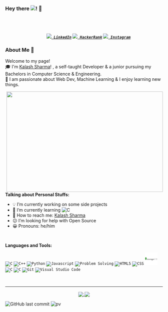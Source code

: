 ### Hey there <img src="https://media.giphy.com/media/hvRJCLFzcasrR4ia7z/giphy.gif" width="25px">! :ghost:
<br />

<h5 align="center">
  <code>
    <a href="https://www.linkedin.com/in/kalash-sharma-a4a6a6194/" title="LinkedIn Profile"><img width="22" src="https://github.com/zumrudu-anka/zumrudu-anka/blob/master/images/linkedin.svg"> LinkedIn</a></code>
  <code><a href="https://www.hackerrank.com/kalash_strt" title="HackerRank Profile"><img width="22" src="https://github.com/zumrudu-anka/zumrudu-anka/blob/master/images/hackerrank.png"> HackerRank</a></code>
  <code><a href="https://www.instagram.com/k99.sharma/" title="Instagram Profile"><img width="22" src="https://github.com/zumrudu-anka/zumrudu-anka/blob/master/images/instagram.svg"> Instagram</a></code>
</h5>

### About Me 🚀
Welcome to my page!<br />
:mortar_board:  I'm [Kalash Sharma](https://www.linkedin.com/in/kalash-sharma-a4a6a6194/)! , a self-taught Developer & a junior pursuing my Bachelors in Computer Science & Engineering. <br />
:beginner: I am passionate about Web Dev, Machine Learning & I enjoy learning new things. <br />


<img align="right" src="https://cdn.pixabay.com/photo/2020/05/28/15/56/digitization-5231610_1280.jpg" width="500" height="320" />
<br />

**Talking about Personal Stuffs:**

- :bulb: I’m currently working on some side projects
- 🌱 I’m currently learning <img title="C" height="25" src="https://www.logo.wine/a/logo/React_(web_framework)/React_(web_framework)-Logo.wine.svg">
- :satellite: How to reach me: [Kalash Sharma](https://www.linkedin.com/in/kalash-sharma-a4a6a6194/)
- :confused: I’m looking for help with Open Source
- :grinning: Pronouns: he/him

<br />


**Languages and Tools:** 
<p align="left">
  <code><img title="C" height="25" src="https://github.com/zumrudu-anka/zumrudu-anka/blob/master/images/c.svg"></code>
  <code><img title="C++" height="25" src="https://github.com/zumrudu-anka/zumrudu-anka/blob/master/images/cpp.svg"></code>
  <code><img title="Python" height="25" src="https://github.com/zumrudu-anka/zumrudu-anka/blob/master/images/python-original.svg"></code>
  <code><img title="Javascript" height="25" src="https://github.com/zumrudu-anka/zumrudu-anka/blob/master/images/javascript.svg"></code>
  <code><img title="Problem Solving" height="25" src="https://github.com/zumrudu-anka/zumrudu-anka/blob/master/images/problemSolving.png"></code>
  <code><img title="HTML5" height="25" src="https://github.com/zumrudu-anka/zumrudu-anka/blob/master/images/html5.svg"></code>
  <code><img title="CSS" height="25" src="https://github.com/zumrudu-anka/zumrudu-anka/blob/master/images/css.svg"></code>
  <code><img height="40" src="https://raw.githubusercontent.com/github/explore/80688e429a7d4ef2fca1e82350fe8e3517d3494d/topics/mongodb/mongodb.png"></code>
  <code><img title="C" height="25" src="https://seeklogo.com/images/N/nodejs-logo-FBE122E377-seeklogo.com.png"></code>
  <code><img title="C" height="25" src="https://upload.wikimedia.org/wikipedia/commons/6/64/Expressjs.png"></code>
  <code><img title="Git" height="25" src="https://github.com/zumrudu-anka/zumrudu-anka/blob/master/images/git-original.svg"></code>
  <code><img title="Visual Studio Code" height="25" src="https://github.com/zumrudu-anka/zumrudu-anka/blob/master/images/vscode.png"></code>
</p>
<br />
 
<hr>

<p align=center>
  <a href="https://github.com/k99sharma/github-readme-stats" title="Go to Source">
    <img height=175 align="center" src="https://github-readme-stats.vercel.app/api?username=k99sharma&show_icons=true&theme=gotham">
  </a>
  <a href="https://github.com/k99sharma/github-readme-stats">
  <img height=175 align="center" src="https://github-readme-stats.vercel.app/api/top-langs/?username=k99sharma&hide=c%23,powershell,java&title_color=2aa889&text_color=99d1ce&icon_color=2bbc8a&bg_color=0c1014&langs_count=8&layout=compact" />
  </a>
</p>

![GitHub last commit](https://img.shields.io/github/last-commit/k99sharma/k99sharma)
![pv](https://pageview.vercel.app/?github_user=k99sharma)
